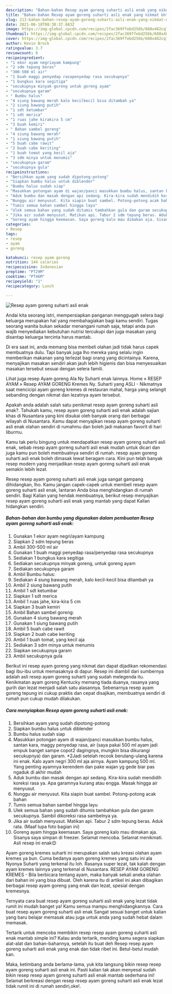 ```yaml
---
description: "Bahan-bahan Resep ayam goreng suharti asli enak yang nikmat Untuk Jualan"
title: "Bahan-bahan Resep ayam goreng suharti asli enak yang nikmat Untuk Jualan"
slug: 213-bahan-bahan-resep-ayam-goreng-suharti-asli-enak-yang-nikmat-untuk-jualan
date: 2021-06-18T08:38:37.683Z
image: https://img-global.cpcdn.com/recipes/2fac369ffebd256b/680x482cq70/resep-ayam-goreng-suharti-asli-enak-foto-resep-utama.jpg
thumbnail: https://img-global.cpcdn.com/recipes/2fac369ffebd256b/680x482cq70/resep-ayam-goreng-suharti-asli-enak-foto-resep-utama.jpg
cover: https://img-global.cpcdn.com/recipes/2fac369ffebd256b/680x482cq70/resep-ayam-goreng-suharti-asli-enak-foto-resep-utama.jpg
author: Kevin Brock
ratingvalue: 3.7
reviewcount: 8
recipeingredient:
- "1 ekor ayam negriayam kampung"
- "2 sdm tepung beras"
- "300-500 ml air"
- "1 buah maggi penyedap rasapenyedap rasa secukupnya"
- "1 bungkus kara segitiga"
- "secukupnya minyak goreng untuk goreng ayam"
- "secukupnya garam"
- " Bumbu halus"
- "4 siung bawang merah kalo kecilkecil bisa ditambah ya"
- "2 siung bawang putih"
- "1 sdt ketumbar"
- "1 sdt merica"
- "1 ruas jahe kirakira 5 cm"
- "3 buah kemiri"
- " Bahan sambel goreng"
- "4 siung bawang merah"
- "1 siung bawang putih"
- "5 buah cabe rawit"
- "2 buah cabe keriting"
- "1 buah tomat yang kecil aja"
- "3 sdm minya untuk menumis"
- "secukupnya garam"
- "secukupnya gula"
recipeinstructions:
- "Bersihkan ayam yang sudah dipotong-potong"
- "Siapkan bumbu halus untuk diblender"
- "Bumbu halus sudah siap"
- "Masukkan potongan ayam di wajan/panci masukkan bumbu halus, santan kara, maggy penyedap rasa, air (saya pakai 500 ml ayam jadi empuk banget sampe copot2 dagingnya, mungkin bisa dikurangi secukupnya) dan garam. *2Jadi setelah recook berulang-ulang karena ini enak. Kalo ayam negri 300 ml aja airnya. Ayam kampung 500 ml. Yang penting ayamnya kerendem dan pake wajan yg gede biar pas ngaduk di akhir mudah"
- "Aduk bumbu dan masak dengan api sedang. Kira-kira sudah mendidih koreksi rasa ya. Apa garamnya kurang atau engga. Masak hingga air menyusut."
- "Nunggu air menyusut. Kita siapin buat sambel. Potong-potong acak bahan"
- "Tumis semua bahan sambel hingga layu"
- "Ulek semua bahan yang sudah ditumis tambahkan gula dan garam secukupnya. Sambil dikoreksi rasa sambelnya ya."
- "Jika air sudah menyusut. Matikan api. Tabur 2 sdm tepung beras. Aduk rata. (Maaf lupa foto bagian ini)"
- "Goreng ayam hingga keemasan. Saya goreng kalo mau dimakan aja. Sisanya saya simpan di freezer. Selamat mencoba. Selamat menikmati. Asli resep ini enak😊"
categories:
- Resep
tags:
- resep
- ayam
- goreng

katakunci: resep ayam goreng 
nutrition: 144 calories
recipecuisine: Indonesian
preptime: "PT29M"
cooktime: "PT46M"
recipeyield: "1"
recipecategory: Lunch

---
```



![Resep ayam goreng suharti asli enak](https://img-global.cpcdn.com/recipes/2fac369ffebd256b/680x482cq70/resep-ayam-goreng-suharti-asli-enak-foto-resep-utama.jpg)

Andai kita seorang istri, mempersiapkan panganan menggugah selera bagi keluarga merupakan hal yang membahagiakan bagi kamu sendiri. Tugas seorang  wanita bukan sekadar menangani rumah saja, tetapi anda pun wajib menyediakan kebutuhan nutrisi tercukupi dan juga masakan yang disantap keluarga tercinta harus mantab.

Di era  saat ini, anda memang bisa membeli olahan jadi tidak harus capek membuatnya dulu. Tapi banyak juga lho mereka yang selalu ingin memberikan makanan yang terlezat bagi orang yang dicintainya. Karena, menyajikan masakan sendiri akan jauh lebih higienis dan bisa menyesuaikan masakan tersebut sesuai dengan selera famili. 

Lihat juga resep Ayam goreng Ala Ny Suharti enak lainnya. Home » RESEP AYAM » Resep AYAM GORENG Kremes Ny. Suharti yang ASLI - Nikmatnya saat mencicipi ayam goreng kremes di restauran mahal, harga yang selangit sebanding dengan nikmat dan lezatnya ayam tersebut.

Apakah anda adalah salah satu penikmat resep ayam goreng suharti asli enak?. Tahukah kamu, resep ayam goreng suharti asli enak adalah sajian khas di Nusantara yang kini disukai oleh banyak orang dari berbagai wilayah di Nusantara. Kamu dapat menyajikan resep ayam goreng suharti asli enak olahan sendiri di rumahmu dan boleh jadi makanan favorit di hari liburmu.

Kamu tak perlu bingung untuk mendapatkan resep ayam goreng suharti asli enak, sebab resep ayam goreng suharti asli enak mudah untuk dicari dan juga kamu pun boleh membuatnya sendiri di rumah. resep ayam goreng suharti asli enak boleh dimasak lewat beragam cara. Kini pun telah banyak resep modern yang menjadikan resep ayam goreng suharti asli enak semakin lebih lezat.

Resep resep ayam goreng suharti asli enak juga sangat gampang dihidangkan, lho. Kamu jangan capek-capek untuk membeli resep ayam goreng suharti asli enak, lantaran Anda bisa menghidangkan di rumah sendiri. Bagi Kalian yang hendak membuatnya, berikut resep menyajikan resep ayam goreng suharti asli enak yang mantab yang dapat Kalian hidangkan sendiri.

<!--inarticleads1-->

##### Bahan-bahan dan bumbu yang digunakan dalam pembuatan Resep ayam goreng suharti asli enak:

1. Gunakan 1 ekor ayam negri/ayam kampung
1. Siapkan 2 sdm tepung beras
1. Ambil 300-500 ml air
1. Gunakan 1 buah maggi penyedap rasa/penyedap rasa secukupnya
1. Sediakan 1 bungkus kara segitiga
1. Sediakan secukupnya minyak goreng, untuk goreng ayam
1. Sediakan secukupnya garam
1. Ambil  Bumbu halus:
1. Sediakan 4 siung bawang merah, kalo kecil-kecil bisa ditambah ya
1. Ambil 2 siung bawang putih
1. Ambil 1 sdt ketumbar
1. Siapkan 1 sdt merica
1. Ambil 1 ruas jahe, kira-kira 5 cm
1. Siapkan 3 buah kemiri
1. Ambil  Bahan sambel goreng:
1. Gunakan 4 siung bawang merah
1. Gunakan 1 siung bawang putih
1. Ambil 5 buah cabe rawit
1. Siapkan 2 buah cabe keriting
1. Ambil 1 buah tomat, yang kecil aja
1. Sediakan 3 sdm minya untuk menumis
1. Siapkan secukupnya garam
1. Ambil secukupnya gula


Berikut ini resep ayam goreng yang nikmat dan dapat dijadikan rekomendasi bagi ibu-ibu untuk memasaknya di dapur. Resep ini diambil dari sumbernya adalah asli resep ayam goreng suharti yang sudah melegenda itu. Kenikmatan ayam goreng Kentucky memang tiada duanya, rasanya yang gurih dan lezat menjadi salah satu alasannya. Sebenarnya resep ayam goreng tepung ini cukup praktis dan cepat disajikan, membuatnya sendiri di rumah pun cukup mudah dilakukan. 

<!--inarticleads2-->

##### Cara menyiapkan Resep ayam goreng suharti asli enak:

1. Bersihkan ayam yang sudah dipotong-potong
1. Siapkan bumbu halus untuk diblender
1. Bumbu halus sudah siap
1. Masukkan potongan ayam di wajan/panci masukkan bumbu halus, santan kara, maggy penyedap rasa, air (saya pakai 500 ml ayam jadi empuk banget sampe copot2 dagingnya, mungkin bisa dikurangi secukupnya) dan garam. *2Jadi setelah recook berulang-ulang karena ini enak. Kalo ayam negri 300 ml aja airnya. Ayam kampung 500 ml. Yang penting ayamnya kerendem dan pake wajan yg gede biar pas ngaduk di akhir mudah
1. Aduk bumbu dan masak dengan api sedang. Kira-kira sudah mendidih koreksi rasa ya. Apa garamnya kurang atau engga. Masak hingga air menyusut.
1. Nunggu air menyusut. Kita siapin buat sambel. Potong-potong acak bahan
1. Tumis semua bahan sambel hingga layu
1. Ulek semua bahan yang sudah ditumis tambahkan gula dan garam secukupnya. Sambil dikoreksi rasa sambelnya ya.
1. Jika air sudah menyusut. Matikan api. Tabur 2 sdm tepung beras. Aduk rata. (Maaf lupa foto bagian ini)
1. Goreng ayam hingga keemasan. Saya goreng kalo mau dimakan aja. Sisanya saya simpan di freezer. Selamat mencoba. Selamat menikmati. Asli resep ini enak😊


Ayam goreng kremes suharti ini merupakan salah satu kreasi olahan ayam kremes ya bun. Cuma bedanya ayam goreng kremes yang satu ini ala Nyonya Suharti yang terkenal itu loh. Rasanya super lezat, tak kalah dengan ayam kremes lainnya yang terkenal di Nusantara. RESEP AYAM GORENG KREMES - Bila berbicara tentang ayam, maka banyak sekali aneka olahan dari bahan ini yang bisa dibuat. Oleh karena itu di artikel ini akan dibagikan berbagai resep ayam goreng yang enak dan lezat, spesial dengan kremesnya. 

Ternyata cara buat resep ayam goreng suharti asli enak yang lezat tidak rumit ini mudah banget ya! Kamu semua mampu menghidangkannya. Cara buat resep ayam goreng suharti asli enak Sangat sesuai banget untuk kalian yang baru belajar memasak atau juga untuk anda yang sudah hebat dalam memasak.

Tertarik untuk mencoba membikin resep resep ayam goreng suharti asli enak mantab simple ini? Kalau anda tertarik, mending kamu segera siapkan alat-alat dan bahan-bahannya, setelah itu buat deh Resep resep ayam goreng suharti asli enak yang enak dan tidak ribet ini. Betul-betul mudah kan. 

Maka, ketimbang anda berlama-lama, yuk kita langsung bikin resep resep ayam goreng suharti asli enak ini. Pasti kalian tak akan menyesal sudah bikin resep resep ayam goreng suharti asli enak mantab sederhana ini! Selamat berkreasi dengan resep resep ayam goreng suharti asli enak lezat tidak rumit ini di rumah sendiri,oke!.

